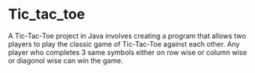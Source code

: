 # Tic_tac_toe
A Tic-Tac-Toe project in Java involves creating a program that allows two players to play the classic game of Tic-Tac-Toe against each other. Any player who completes 3 same symbols either on  row wise or column wise or diagonol wise can win the game.
